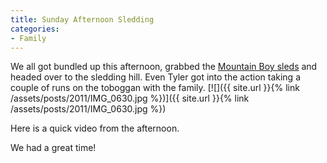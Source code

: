 ```yaml
---
title: Sunday Afternoon Sledding
categories:
- Family
---
```


We all got bundled up this afternoon, grabbed the [Mountain Boy sleds](/thingelstad/mountain-boy-sleds-arrived) and headed over to the sledding hill. Even Tyler got into the action taking a couple of runs on the toboggan with the family.
[![]({{ site.url }}{% link /assets/posts/2011/IMG_0630.jpg %})]({{ site.url }}{% link /assets/posts/2011/IMG_0630.jpg %})

Here is a quick video from the afternoon.


  


We had a great time!
